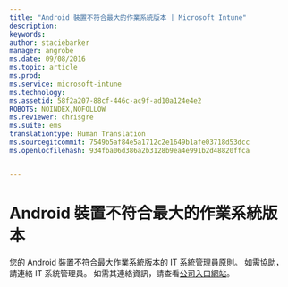 ```yaml
---
title: "Android 裝置不符合最大的作業系統版本 | Microsoft Intune"
description: 
keywords: 
author: staciebarker
manager: angrobe
ms.date: 09/08/2016
ms.topic: article
ms.prod: 
ms.service: microsoft-intune
ms.technology: 
ms.assetid: 58f2a207-88cf-446c-ac9f-ad10a124e4e2
ROBOTS: NOINDEX,NOFOLLOW
ms.reviewer: chrisgre
ms.suite: ems
translationtype: Human Translation
ms.sourcegitcommit: 7549b5af84e5a1712c2e1649b1afe03718d53dcc
ms.openlocfilehash: 934fba06d386a2b3128b9ea4e991b2d48820ffca


---
```


# Android 裝置不符合最大的作業系統版本

您的 Android 裝置不符合最大作業系統版本的 IT 系統管理員原則。 如需協助，請連絡 IT 系統管理員。 如需其連絡資訊，請查看[公司入口網站](http://portal.manage.microsoft.com)。





<!--HONumber=Sep16_HO2-->


